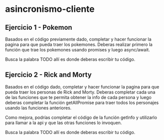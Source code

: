 # asincronismo-cliente

## Ejercicio 1 - Pokemon
Basados en el código previamente dado, completar y hacer funcionar la pagina para que pueda traer los pokemones. Deberas realizar primero la función que trae los pokemones usando promises y luego async/await.

Busca la palabra TODO allí es donde deberas escribir tu código.

## Ejercicio 2 - Rick and Morty
Basados en el código dado, completar y hacer funcionar la pagina para que pueda traer los personas de Rick and Morty. Deberas completar cada una de las funciones que te permita obtener la info de cada persona y luego deberas completar la función getAllPromise para traer todos los personajes usando las funciones anteriores.

Como mejora, podrías completar el código de la función getInfo y utilizarlo para llamar a la api y que las otras funciones lo invoquen.

Busca la palabra TODO allí es donde deberas escribir tu código.